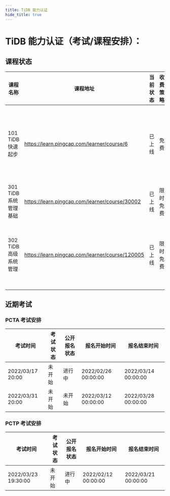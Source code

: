 ```yaml
---
title: TiDB 能力认证
hide_title: true
---
```


# TiDB 能力认证（考试/课程安排）：

## 课程状态

| 课程名称              | 课程地址                                        | 当前状态 | 收费策略 | 适用对象                                                                 |
| --------------------- | ----------------------------------------------- | -------- | -------- | ------------------------------------------------------------------------ |
| 101 TiDB 快速起步     | https://learn.pingcap.com/learner/course/6      | 已上线   | 免费     | 有一定技术背景的数据库从业人员（包括但不限于 DBA、应用开发人员、架构师） |
| 301 TiDB 系统管理基础 | https://learn.pingcap.com/learner/course/30002  | 已上线   | 限时免费 | 有一定技术背景的 DBA                                                     |
| 302 TiDB 高级系统管理 | https://learn.pingcap.com/learner/course/120005 | 已上线   | 限时免费 | 有一定技术背景的且学习过 101/301 课程的数据库从业人员（优先推荐 DBA）    |

## 近期考试

### PCTA 考试安排

| 考试时间         | 考试状态 | 公开报名状态 | 报名开始时间        | 报名结束时间        |
| ---------------- | -------- | ------------ | ------------------- | ------------------- |
| 2022/03/17 20:00 | 未开始   | 进行中       | 2022/02/26 00:00:00 | 2022/03/14 00:00:00 |
| 2022/03/31 20:00 | 未开始   | 未开始       | 2022/03/12 00:00:00 | 2022/03/28 00:00:00 |

### PCTP 考试安排

| 考试时间            | 考试状态 | 公开报名状态 | 报名开始时间        | 报名结束时间        |
| ------------------- | -------- | ------------ | ------------------- | ------------------- |
| 2022/03/23 19:30:00 | 未开始   | 进行中       | 2022/02/12 00:00:00 | 2022/03/21 00:00:00 |
